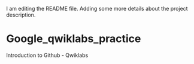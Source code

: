 I am editing the README file. Adding some more details about the project description.
# Google_qwiklabs_practice
Introduction to Github - Qwiklabs
